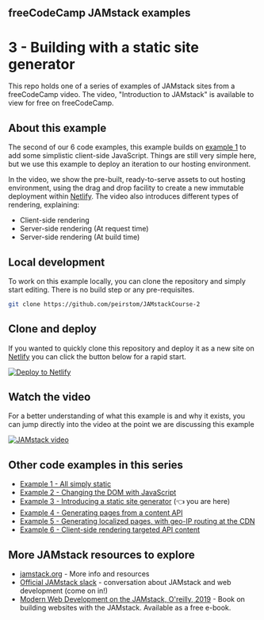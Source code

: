 ## freeCodeCamp JAMstack examples

# 3 - Building with a static site generator

This repo holds one of a series of examples of JAMstack sites from a freeCodeCamp video. The video, "Introduction to JAMstack" is available to view for free on freeCodeCamp.

## About this example

The second of our 6 code examples, this example builds on [example 1](https://findthat.at/jamstack/ex1) to add some simplistic client-side JavaScript. Things are still very simple here, but we use this example to deploy an iteration to our hosting environment.

In the video, we show the pre-built, ready-to-serve assets to out hosting environment, using the drag and drop facility to create a new immutable deployment within [Netlify](https://netlify.com/drop?utm_source=github&utm_medium=fcc-examples-pnh&utm_campaign=devex). The video also introduces different types of rendering, explaining:

- Client-side rendering
- Server-side rendering (At request time)
- Server-side rendering (At build time)

## Local development

To work on this example locally, you can clone the repository and simply start editing. There is no build step or any pre-requisites.

```bash
git clone https://github.com/peirstom/JAMstackCourse-2
```

## Clone and deploy

If you wanted to quickly clone this repository and deploy it as a new site on [Netlify](https://www.netlify.com?utm_source=github&utm_medium=fcc-examples-pnh&utm_campaign=devex) you can click the button below for a rapid start.

[![Deploy to Netlify](https://www.netlify.com/img/deploy/button.svg)](https://app.netlify.com/start/deploy?repository=https://github.com/philhawksworth/fcc-1-simply-static)




## Watch the video

For a better understanding of what this example is and why it exists, you can jump directly into the video at the point we are discussing this example


[![JAMstack video](https://www.freecodecamp.org/news/content/images/size/w1000/2020/03/jamstack.png)](https://youtu.be/A_l0qrPUJds?t=32m14s)



## Other code examples in this series

- [Example 1 - All simply static](https://github.com/peirstom/JAMstackCourse-1-all-static) 
- [Example 2 - Changing the DOM with JavaScript](https://github.com/peirstom/JAMstackCourse-2) 
- [Example 3 - Introducing a static site generator](https://github.com/peirstom/JAMstackCourse-3) (👈 you are here)
- [Example 4 - Generating pages from a content API](https://github.com/peirstom/JAMstackCourse-4)
- [Example 5 - Generating localized pages, with geo-IP routing at the CDN](https://github.com/peirstom/JAMstackCourse-5)
- [Example 6 - Client-side rendering targeted API content](https://github.com/peirstom/JAMstackCourse-6)


## More JAMstack resources to explore

- [jamstack.org](https://jamstack.org?utm_source=github&utm_medium=fcc-examples-pnh&utm_campaign=devex) - More info and resources
- [Official JAMstack slack](https://jamstack.org/slack) - conversation about JAMstack and web development (come on in!)
- [Modern Web Development on the JAMstack, O'reilly, 2019](https://findthat.at/jamstack/book) - Book on building websites with the JAMstack. Available as a free e-book.
